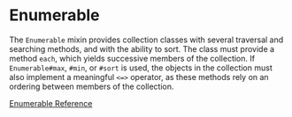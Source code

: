 # Enumerable

The `Enumerable` mixin provides collection classes with several traversal and
searching methods, and with the ability to sort. The class must provide a
method `each`, which yields successive members of the collection. If
`Enumerable#max`, `#min`, or `#sort` is used, the objects in the collection
must also implement a meaningful `<=>` operator, as these methods rely on an
ordering between members of the collection.

[Enumerable Reference](https://ruby-doc.org/core-2.5.0/Enumerable.html)
